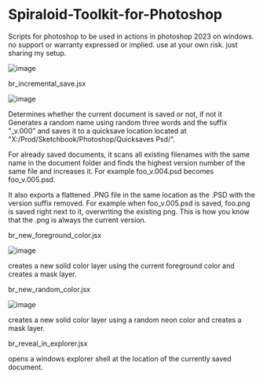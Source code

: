 # Spiraloid-Toolkit-for-Photoshop
 Scripts for photoshop to be used in actions in photoshop 2023 on windows.  no support or warranty expressed or implied.  use at your own risk.  just sharing my setup.
 
![image](https://github.com/spiraloid/Spiraloid-Toolkit-for-Photoshop/assets/36362743/abfd6485-cb9a-4059-85ec-fee57c0e73fb)

br_incremental_save.jsx

![image](https://github.com/spiraloid/Spiraloid-Toolkit-for-Photoshop/assets/36362743/682de572-2e05-48cd-a0a6-9d807dddd7b9)


Determines whether the current document is saved or not, if not it Generates a random name using random three words and the suffix "_v.000" and saves it to a quicksave location located at "X:/Prod/Sketchbook/Photoshop/Quicksaves Psd/".

For already saved documents, it scans all existing filenames with the same name in the document folder and finds the highest version number of the same file and increases it. For example foo_v.004.psd becomes foo_v.005.psd.

It also exports a flattened .PNG file in the same location as the .PSD with the version suffix removed. For example when foo_v.005.psd is saved, foo.png
is saved right next to it, overwriting the existing png.  This is how you know that the .png is always the current version.

br_new_foreground_color.jsx

![image](https://github.com/spiraloid/Spiraloid-Toolkit-for-Photoshop/assets/36362743/e53f3014-5ec0-49c2-af80-0e6dd9788572)


creates a new solid color layer using the current foreground color and creates a mask layer.

br_new_random_color.jsx

![image](https://github.com/spiraloid/Spiraloid-Toolkit-for-Photoshop/assets/36362743/6c8086c6-d991-41fa-b979-4d683b9b3fd5)


creates a new solid color layer using a random neon color and creates a mask layer.

br_reveal_in_explorer.jsx

opens a windows explorer shell at the location of the currently saved document.
